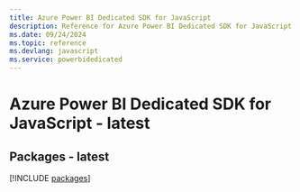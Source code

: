 ```yaml
---
title: Azure Power BI Dedicated SDK for JavaScript
description: Reference for Azure Power BI Dedicated SDK for JavaScript
ms.date: 09/24/2024
ms.topic: reference
ms.devlang: javascript
ms.service: powerbidedicated
---
```

# Azure Power BI Dedicated SDK for JavaScript - latest
## Packages - latest
[!INCLUDE [packages](power-bi-dedicated-index.md)]